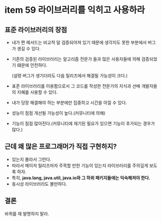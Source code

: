 # item 59 라이브러리를 익히고 사용하라

## 표준 라이브러리의 장점

- 내가 짠 메서드는 비교적 덜 검증되어져 있기 때문에 생각지도 못한 부분에서 버그가 생길 수 있다.

- 기존의 검증된 라이브러리는 알고리즘 전문가 들과 많은 사용자들에 의해 검증되었기 떄문에 안전하다.

  (설령 버그가 생기더라도 다음 릴리즈에서 해결될 가능성이 크다.)

- 표준 라이브러리를 이용함으로서 그 코드를 작성한 전문가의 지식과 선배 개발자들의 지혜를 사용할 수 있다.

- 내가 당장 해결해야 하는 부분에만 집중하고 시간을 아낄 수 있다.

- 성능이 점점 개선될 가능성이 높다.(커뮤니티에 의해)

- 기능이 점점 많아진다.(커뮤니티에 재기된 필요가 있으면 기능이 추가되는 경우가 많다.)

## 근데 왜 많은 프로그래머가 직접 구현하지?

- 있는지 몰라서 그런다.
- 따라서 메이저 릴리즈마자 주목할 만한 기능이 있는지 라이브러리를 주의깊게 보도록 하자.
- 특히, __java.lang, java.util, java.io와 그 하위 패키지들에는 익숙해져야 한다.__
- 동시성 라이브러리도 볼만하다.

## 결론

바퀴를 재 발명하지 말라.
